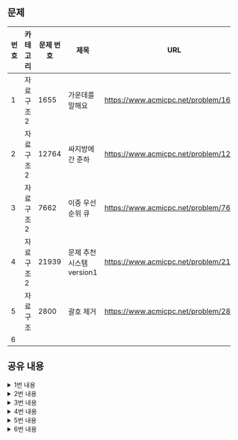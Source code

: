 ## 문제

|번호|카테고리|문제 번호|제목|URL|난이도|
|---|---|---|---|---|---|
|1|자료구조2|1655|가운데를 말해요|https://www.acmicpc.net/problem/1655|골드2|
|2|자료구조2|12764|싸지방에 간 준하|https://www.acmicpc.net/problem/12764|골드3|
|3|자료구조2|7662|이중 우선순위 큐|https://www.acmicpc.net/problem/7662|골드4|
|4|자료구조2|21939|문제 추천 시스템 version1|https://www.acmicpc.net/problem/21939|골드4|
|5|자료구조|2800|괄호 제거|https://www.acmicpc.net/problem/2800|골드5|
|6||||||

## 공유 내용
  
<details>
<summary>1번 내용</summary>
<div markdown="1">

  ```python
  #코드 공유
  import sys
import heapq
# 리스트를 이용하니 시간초과가 되어서 문제풀이를 찾아보니 left_heap과 right_heap을 구현함으로써 증앙값을 구해야 한다고 한다. 
# (관련 블로그를 참고하여 해당 알고리즘을 공부하였다)

def input():
  return sys.stdin.readline().rstrip()

left_heap = []
right_heap = []
n = int(input()) # 입력받을 숫자 개수

for _ in range(n):
  value = int(input())
  # 중앙값보다 작은 경우 left_heap에 원소를 추가
  if len(left_heap) == len(right_heap):
    heapq.heappush(left_heap, -value)
  # 중앙값보다 큰 경우 right_heap에 원소를 추가
  else:
    heapq.heappush(right_heap, value)

  # rightHeap에 원소를 넣는 차례에 leftHeap보다 작은 값을 넣게 된다면
  # rightHeap에 중간값보다 큰 원소가 들어가게 되므로
  # leftHeap의 첫 원소와 rightHeap의 첫 원소를 교체하여 균형을 유지
  if right_heap and right_heap[0] < -left_heap[0]:
    left_value = heapq.heappop(left_heap)
    right_value = heapq.heappop(right_heap)

    heapq.heappush(left_heap, -right_value)
    heapq.heappush(right_heap, -left_value)

  # leftheap의 첫 번째 원소가 중앙값이 됨
  print(-left_heap[0])


  ```
* 관련 내용 링크(블로그 등)

  * https://hongcoding.tistory.com/93

</div>
</details>


<details>
<summary>2번 내용</summary>
<div markdown="1">

  ```python
  # 코드 공유
  # 시간초과 해결 못하겠어 .. 일단 보류.. 
  import sys

def input():
  return sys.stdin.readline().rstrip()

# 각 사람의 컴퓨터 이용 시작 시각과 종료 시각을 입력받음
n = int(input()) # 사람 수
time = []
for _ in range(n): 
  time.append(list(map(int, input().split(' ')))) # [이용 시작 시간, 종료 시간]
time.sort()

player = []
computer = []
current = 0

for start, end in time:
  
  # 현재 시점 업데이트
  current = start

  # 종료 시간이 지난 player들은 삭제
  for idx, p in enumerate(player):
    if p!= 0 and p[1] < current:
      player[idx] = 0
      
  # 새로운 player 추가
  try:
    computer_number = player.index(0)
    player[computer_number] = [start, end]
    computer[computer_number] += 1
  except:
    player.append([start, end])
    computer.append(1)

   
print(len(computer))
for x in computer:
  print(x, end = " ")


  ```
* 관련 내용 링크(블로그 등)

  *

</div>
</details>

<details>
<summary>3번 내용</summary>
<div markdown="1">

  ```python
  #코드 공유
  # remove로 heap들을 동기화 시키려고 했는데 시간초과가 났다. dictionary를 이용하여 문제를 해결였다.
  import sys, heapq
from collections import defaultdict

def input():
  return sys.stdin.readline().rstrip()

for _ in range(int(input())): # test 수
  count = 0
  dic = defaultdict(int) # key 값의 default value를 0으로 설정한 dictionary 생성
  max_heap = []
  min_heap = []
  for _ in range(int(input())): # command 수
    command, num = input().split(' ')
    num = int(num)
    if command == 'I':
      heapq.heappush(min_heap, num)
      heapq.heappush(max_heap, -num)
      count += 1
      dic[num] += 1

    else: # command가 D라면
      if count:
        count -= 1
        if num == 1: # 최대값을 삭제하는 연산
          while True:
            value = -heapq.heappop(max_heap)
            if dic[value] != 0:
              dic[value] -= 1
              break
        else: # 최소값을 삭제하는 연산
          while True:
            value = heapq.heappop(min_heap)
            if dic[value] != 0:
              dic[value] -= 1
              break
     
  # 결과 출력
  if count:
    while True:
      value = -heapq.heappop(max_heap)
      if dic[value]:
        print(value, end = ' ')
        break
    while True:
      value = heapq.heappop(min_heap)
      if dic[value]:
        print(value)
        break
  else:
    print("EMPTY")


  ```
* 관련 내용 링크(블로그 등)

  * https://github.com/tony9402/baekjoon/blob/main/solution/data_structure2/7662/main.py
  * defaultdict(int) : key 값의 default value를 0으로 설정한 dictionary 생성

</div>
</details>


<details>
<summary>4번 내용</summary>
<div markdown="1">

  ```python
  # 코드 공유
  # 동일 번호의 문제가 추가되었을 때 업데이트 하는 부분 중요 
  import sys, heapq
from collections import defaultdict

#def input():
#  return sys.stdin.readline().rstrip()

n = int(input()) # 문제 개수
min_heap = [] # 난이도가 낮은 순으로 문제 리스트
max_heap = [] # 난이도가 높은 순으로 문제 리스트
dic = defaultdict(int)

for _ in range(n):
  num, level = list(map(int, input().split(' ')))
  heapq.heappush(min_heap, [level, num]) # 최소힙
  heapq.heappush(max_heap, [-level, -num]) # 최대힙
  dic[num] += 1

for _ in range(int(input())):
  command = input().split(' ')
  c = command[0]
  if c == 'recommend': 
    x = command[1]
    if x == '1': # 문제 리스트에서 가장 어려운 문제의 번호를 출력
      while True:
        item = heapq.heappop(max_heap)
        if dic[-item[1]] != 0:
          heapq.heappush(max_heap, item)
          print(-item[1])
          break
    else:
      while True:
        item = heapq.heappop(min_heap)
        if dic[item[1]] != 0:
          heapq.heappush(min_heap, item)
          print(item[1])
          break
          
  elif c == 'add': # 문제 추가
    num = int(command[1])
    level = int(command[2])
    heapq.heappush(max_heap, [-level, -num])
    heapq.heappush(min_heap, [level, num])
    dic[num] += 1
    
  elif c == 'solved': # 문제 
    num = int(command[1])
    dic[num] -= 1


  ```
* 관련 내용 링크(블로그 등)

  *

</div>
</details>


<details>
<summary>5번 내용</summary>
<div markdown="1">

  ```python
  #코드 공유
  ## 주석 필수


  ```
* 관련 내용 링크(블로그 등)

  *

</div>
</details>


<details>
<summary>6번 내용</summary>
<div markdown="1">

  ```python
  #코드 공유
  ## 주석 필수


  ```
* 관련 내용 링크(블로그 등)

  *

</div>
</details>
